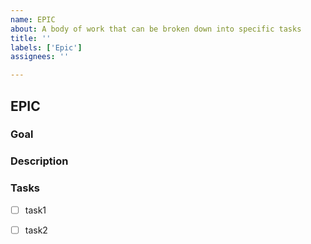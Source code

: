 ```yaml
---
name: EPIC
about: A body of work that can be broken down into specific tasks
title: ''
labels: ['Epic']
assignees: ''

---
```

## EPIC

### Goal
<!-- Describe the problem or opportunity -->

### Description
<!-- Detailed explaination how we can meet/implement the beforementioned goal -->

### Tasks 
- [ ] task1
- [ ] task2

